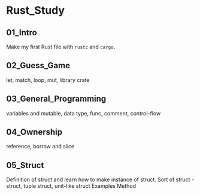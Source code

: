 # Rust_Study

## 01_Intro
Make my first Rust file with `rustc` and `cargo`.

## 02_Guess_Game
let, match, loop, mut, library crate

## 03_General_Programming
variables and mutable, data type, func, comment, control-flow

## 04_Ownership
reference, borrow and slice

## 05_Struct
Definition of struct and learn how to make instance of struct.
Sort of struct - struct, tuple struct, unit-like struct
Examples
Method